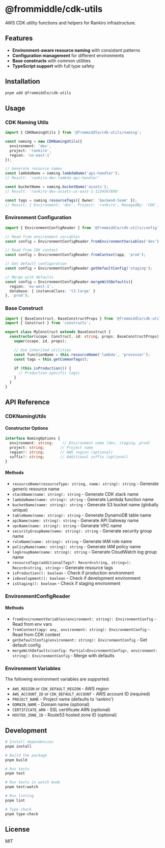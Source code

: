 # @frommiddle/cdk-utils

AWS CDK utility functions and helpers for Rankiro infrastructure.

## Features

- **Environment-aware resource naming** with consistent patterns
- **Configuration management** for different environments
- **Base constructs** with common utilities
- **TypeScript support** with full type safety

## Installation

```bash
pnpm add @frommiddle/cdk-utils
```

## Usage

### CDK Naming Utils

```typescript
import { CDKNamingUtils } from '@frommiddle/cdk-utils/naming';

const naming = new CDKNamingUtils({
  environment: 'dev',
  project: 'rankiro',
  region: 'us-east-1'
});

// Generate resource names
const lambdaName = naming.lambdaName('api-handler');
// Result: 'rankiro-dev-lambda-api-handler'

const bucketName = naming.bucketName('assets');
// Result: 'rankiro-dev-assets-us-east-1-1234567890'

const tags = naming.resourceTags({ Owner: 'backend-team' });
// Result: { Environment: 'dev', Project: 'rankiro', ManagedBy: 'CDK', Owner: 'backend-team' }
```

### Environment Configuration

```typescript
import { EnvironmentConfigReader } from '@frommiddle/cdk-utils/config';

// Read from environment variables
const config = EnvironmentConfigReader.fromEnvironmentVariables('dev');

// Read from CDK context
const config = EnvironmentConfigReader.fromContext(app, 'prod');

// Get default configuration
const config = EnvironmentConfigReader.getDefaultConfig('staging');

// Merge with defaults
const config = EnvironmentConfigReader.mergeWithDefaults({
  region: 'eu-west-1',
  database: { instanceClass: 't3.large' }
}, 'prod');
```

### Base Construct

```typescript
import { BaseConstruct, BaseConstructProps } from '@frommiddle/cdk-utils/constructs';
import { Construct } from 'constructs';

export class MyConstruct extends BaseConstruct {
  constructor(scope: Construct, id: string, props: BaseConstructProps) {
    super(scope, id, props);

    // Use inherited utilities
    const functionName = this.resourceName('lambda', 'processor');
    const tags = this.getCommonTags();
    
    if (this.isProduction()) {
      // Production-specific logic
    }
  }
}
```

## API Reference

### CDKNamingUtils

#### Constructor Options

```typescript
interface NamingOptions {
  environment: string;    // Environment name (dev, staging, prod)
  project: string;       // Project name
  region?: string;       // AWS region (optional)
  suffix?: string;       // Additional suffix (optional)
}
```

#### Methods

- `resourceName(resourceType: string, name: string): string` - Generate generic resource name
- `stackName(name: string): string` - Generate CDK stack name
- `lambdaName(name: string): string` - Generate Lambda function name
- `bucketName(name: string): string` - Generate S3 bucket name (globally unique)
- `tableName(name: string): string` - Generate DynamoDB table name
- `apiName(name: string): string` - Generate API Gateway name
- `vpcName(name: string): string` - Generate VPC name
- `securityGroupName(name: string): string` - Generate security group name
- `roleName(name: string): string` - Generate IAM role name
- `policyName(name: string): string` - Generate IAM policy name
- `logGroupName(name: string): string` - Generate CloudWatch log group name
- `resourceTags(additionalTags?: Record<string, string>): Record<string, string>` - Generate resource tags
- `isProduction(): boolean` - Check if production environment
- `isDevelopment(): boolean` - Check if development environment
- `isStaging(): boolean` - Check if staging environment

### EnvironmentConfigReader

#### Methods

- `fromEnvironmentVariables(environment: string): EnvironmentConfig` - Read from env vars
- `fromContext(app: any, environment: string): EnvironmentConfig` - Read from CDK context
- `getDefaultConfig(environment: string): EnvironmentConfig` - Get default config
- `mergeWithDefaults(config: Partial<EnvironmentConfig>, environment: string): EnvironmentConfig` - Merge with defaults

### Environment Variables

The following environment variables are supported:

- `AWS_REGION` or `CDK_DEFAULT_REGION` - AWS region
- `AWS_ACCOUNT_ID` or `CDK_DEFAULT_ACCOUNT` - AWS account ID (required)
- `PROJECT_NAME` - Project name (defaults to 'rankiro')
- `DOMAIN_NAME` - Domain name (optional)
- `CERTIFICATE_ARN` - SSL certificate ARN (optional)
- `HOSTED_ZONE_ID` - Route53 hosted zone ID (optional)

## Development

```bash
# Install dependencies
pnpm install

# Build the package
pnpm build

# Run tests
pnpm test

# Run tests in watch mode
pnpm test:watch

# Run linting
pnpm lint

# Type check
pnpm type-check
```

## License

MIT
